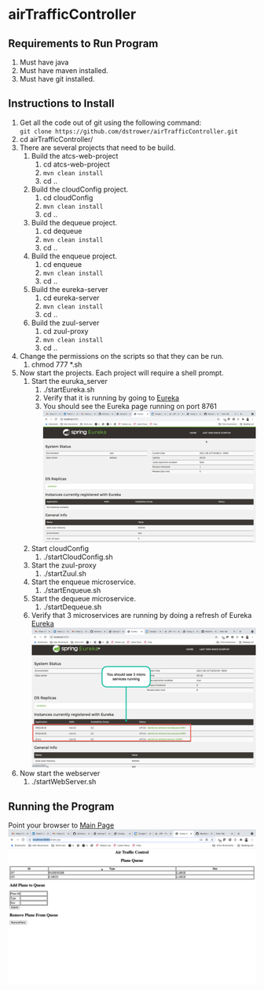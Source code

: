 # airTrafficController

## Requirements to Run Program

1. Must have java
1. Must have maven installed.
1. Must have git installed.

## Instructions to Install

1. Get all the code out of git using the following command: <br>
   `git clone https://github.com/dstrower/airTrafficController.git`
1. cd airTrafficController/   
1. There are several projects that need to be build.
    1. Build the  atcs-web-project
        1. cd atcs-web-project
        1. `mvn clean install`
        1. cd ..
    1. Build the cloudConfig project.
        1. cd cloudConfig
        1. `mvn clean install`
        1. cd ..
    1. Build the dequeue project.
        1. cd dequeue
        1.  `mvn clean install`
        1. cd ..
    1. Build the enqueue project.
        1. cd enqueue
        1. `mvn clean install`
        1. cd ..
    1. Build the eureka-server
        1. cd eureka-server
        1. `mvn clean install`
        1. cd ..
    1. Build the zuul-server
        1. cd zuul-proxy
        1. `mvn clean install`
        1. cd ..
1. Change the permissions on the scripts so that they can be run.
    1. chmod 777 *.sh
1. Now start the projects. Each project will require a shell prompt.
    1. Start the euruka_server
        1. ./startEureka.sh
        1. Verify that it is running by going to [Eureka](http://localhost:8761/)
        1. You should see the Eureka page running on port 8761 <br>
           ![Eureka](https://github.com/dstrower/airTrafficController/blob/master/images/EurekaStart.png)
    1. Start cloudConfig
        1. ./startCloudConfig.sh
    1. Start the zuul-proxy
        1.  ./startZuul.sh
    1. Start the enqueue microservice.
        1. ./startEnqueue.sh
    1. Start the dequeue microservice.
        1. ./startDequeue.sh
    1. Verify that 3 microservices are running by doing a refresh of Eureka [Eureka](http://localhost:8761/) <br>
       ![Eureka](https://github.com/dstrower/airTrafficController/blob/master/images/Eureka3.png)
1. Now start the webserver
    1. ./startWebServer.sh
    
## Running the Program

Point your browser to [Main Page](http://localhost:8080/) <br>
![Eureka](https://github.com/dstrower/airTrafficController/blob/master/images/mainWebpage.png)




